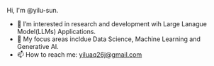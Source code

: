 
Hi, I'm @yilu-sun.

- 🔭 I’m interested in research and development wih Large Lanague Model(LLMs) Applications. 
- 🌱 My focus areas incldue Data Science, Machine Learning and Generative AI. 
- 📫 How to reach me: yiluaq26j@gmail.com

<!--
**yilu-sun/yilu-sun** is a ✨ _special_ ✨ repository because its `README.md` (this file) appears on your GitHub profile.

Here are some ideas to get you started:

- 🔭 I’m currently working on ...
- 🌱 I’m currently learning ...
- 👯 I’m looking to collaborate on ...
- 🤔 I’m looking for help with ...
- 💬 Ask me about ...
- 📫 How to reach me: ...
- 😄 Pronouns: ...
- ⚡ Fun fact: ...
-->
